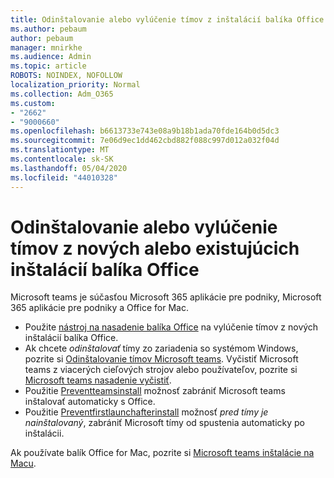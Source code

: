 ```yaml
---
title: Odinštalovanie alebo vylúčenie tímov z inštalácií balíka Office
ms.author: pebaum
author: pebaum
manager: mnirkhe
ms.audience: Admin
ms.topic: article
ROBOTS: NOINDEX, NOFOLLOW
localization_priority: Normal
ms.collection: Adm_O365
ms.custom:
- "2662"
- "9000660"
ms.openlocfilehash: b6613733e743e08a9b18b1ada70fde164b0d5dc3
ms.sourcegitcommit: 7e06d9ec1dd462cbd882f088c997d012a032f04d
ms.translationtype: MT
ms.contentlocale: sk-SK
ms.lasthandoff: 05/04/2020
ms.locfileid: "44010328"
---
```

# <a name="uninstall-or-exclude-teams-from-new-or-existing-office-installations"></a>Odinštalovanie alebo vylúčenie tímov z nových alebo existujúcich inštalácií balíka Office

Microsoft teams je súčasťou Microsoft 365 aplikácie pre podniky, Microsoft 365 aplikácie pre podniky a Office for Mac.

- Použite [nástroj na nasadenie balíka Office](https://docs.microsoft.com/deployoffice/teams-install#how-to-exclude-microsoft-teams-from-new-installations-of-microsoft-365-apps) na vylúčenie tímov z nových inštalácií balíka Office.
- Ak chcete *odinštalovať* tímy zo zariadenia so systémom Windows, pozrite si [Odinštalovanie tímov Microsoft teams](https://support.office.com/article/3b159754-3c26-4952-abe7-57d27f5f4c81). Vyčistiť Microsoft teams z viacerých cieľových strojov alebo používateľov, pozrite si [Microsoft teams nasadenie vyčistiť](https://docs.microsoft.com/microsoftteams/scripts/powershell-script-teams-deployment-clean-up).
- Použitie [Preventteamsinstall](https://docs.microsoft.com/deployoffice/teams-install#use-group-policy-to-control-the-installation-of-microsoft-teams
) možnosť zabrániť Microsoft teams inštalovať automaticky s Office.
- Použitie [Preventfirstlaunchafterinstall](https://docs.microsoft.com/deployoffice/teams-install#use-group-policy-to-prevent-microsoft-teams-from-starting-automatically-after-installation) možnosť *pred tímy je nainštalovaný*, zabrániť Microsoft tímy od spustenia automaticky po inštalácii.

Ak používate balík Office for Mac, pozrite si [Microsoft teams inštalácie na Macu](https://docs.microsoft.com/deployoffice/teams-install#microsoft-teams-installations-on-a-mac).
